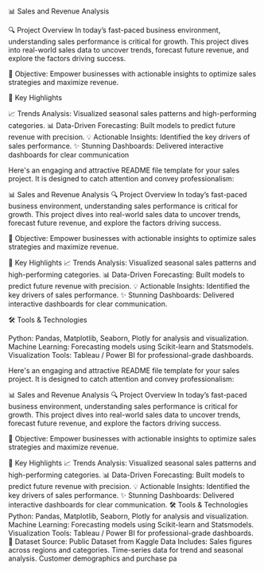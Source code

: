📊 Sales and Revenue Analysis

🔍 Project Overview
In today’s fast-paced business environment, understanding sales performance is critical for growth. This project dives into real-world sales data to uncover trends, forecast future revenue, and explore the factors driving success.

🎯 Objective: Empower businesses with actionable insights to optimize sales strategies and maximize revenue.

🚀 Key Highlights

📈 Trends Analysis: Visualized seasonal sales patterns and high-performing categories.
📊 Data-Driven Forecasting: Built models to predict future revenue with precision.
💡 Actionable Insights: Identified the key drivers of sales performance.
✨ Stunning Dashboards: Delivered interactive dashboards for clear communication


Here's an engaging and attractive README file template for your sales project. It is designed to catch attention and convey professionalism:

📊 Sales and Revenue Analysis
🔍 Project Overview
In today’s fast-paced business environment, understanding sales performance is critical for growth. This project dives into real-world sales data to uncover trends, forecast future revenue, and explore the factors driving success.

🎯 Objective: Empower businesses with actionable insights to optimize sales strategies and maximize revenue.

🚀 Key Highlights
📈 Trends Analysis: Visualized seasonal sales patterns and high-performing categories.
📊 Data-Driven Forecasting: Built models to predict future revenue with precision.
💡 Actionable Insights: Identified the key drivers of sales performance.
✨ Stunning Dashboards: Delivered interactive dashboards for clear communication.

🛠 Tools & Technologies

Python: Pandas, Matplotlib, Seaborn, Plotly for analysis and visualization.
Machine Learning: Forecasting models using Scikit-learn and Statsmodels.
Visualization Tools: Tableau / Power BI for professional-grade dashboards.


Here's an engaging and attractive README file template for your sales project. It is designed to catch attention and convey professionalism:

📊 Sales and Revenue Analysis
🔍 Project Overview
In today’s fast-paced business environment, understanding sales performance is critical for growth. This project dives into real-world sales data to uncover trends, forecast future revenue, and explore the factors driving success.

🎯 Objective: Empower businesses with actionable insights to optimize sales strategies and maximize revenue.

🚀 Key Highlights
📈 Trends Analysis: Visualized seasonal sales patterns and high-performing categories.
📊 Data-Driven Forecasting: Built models to predict future revenue with precision.
💡 Actionable Insights: Identified the key drivers of sales performance.
✨ Stunning Dashboards: Delivered interactive dashboards for clear communication.
🛠 Tools & Technologies
Python: Pandas, Matplotlib, Seaborn, Plotly for analysis and visualization.
Machine Learning: Forecasting models using Scikit-learn and Statsmodels.
Visualization Tools: Tableau / Power BI for professional-grade dashboards.
📁 Dataset
Source: Public Dataset from Kaggle
Data Includes:
Sales figures across regions and categories.
Time-series data for trend and seasonal analysis.
Customer demographics and purchase pa